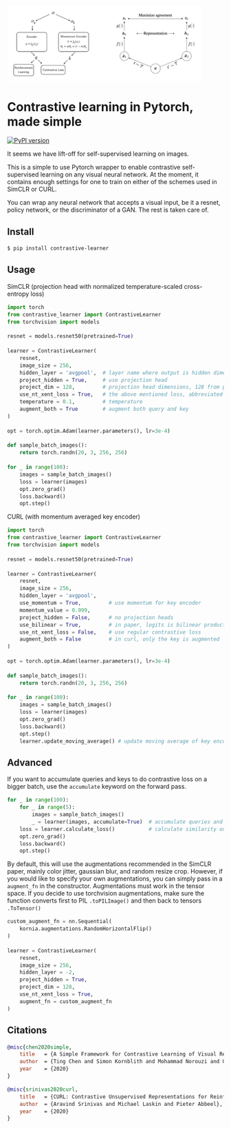 <img src="./diagram.png" width="450px"/>

# Contrastive learning in Pytorch, made simple

[![PyPI version](https://badge.fury.io/py/contrastive-learner.svg)](https://badge.fury.io/py/contrastive-learner)

It seems we have lift-off for self-supervised learning on images.

This is a simple to use Pytorch wrapper to enable contrastive self-supervised learning on any visual neural network. At the moment, it contains enough settings for one to train on either of the schemes used in SimCLR or CURL.

You can wrap any neural network that accepts a visual input, be it a resnet, policy network, or the discriminator of a GAN. The rest is taken care of.

## Install

```bash
$ pip install contrastive-learner
```

## Usage

SimCLR (projection head with normalized temperature-scaled cross-entropy loss)

```python
import torch
from contrastive_learner import ContrastiveLearner
from torchvision import models

resnet = models.resnet50(pretrained=True)

learner = ContrastiveLearner(
    resnet,
    image_size = 256,
    hidden_layer = 'avgpool',  # layer name where output is hidden dimension. this can also be an integer specifying the index of the child
    project_hidden = True,     # use projection head
    project_dim = 128,         # projection head dimensions, 128 from paper
    use_nt_xent_loss = True,   # the above mentioned loss, abbreviated
    temperature = 0.1,         # temperature
    augment_both = True        # augment both query and key
)

opt = torch.optim.Adam(learner.parameters(), lr=3e-4)

def sample_batch_images():
    return torch.randn(20, 3, 256, 256)

for _ in range(100):
    images = sample_batch_images()
    loss = learner(images)
    opt.zero_grad()
    loss.backward()
    opt.step()

```

CURL (with momentum averaged key encoder)

```python
import torch
from contrastive_learner import ContrastiveLearner
from torchvision import models

resnet = models.resnet50(pretrained=True)

learner = ContrastiveLearner(
    resnet,
    image_size = 256,
    hidden_layer = 'avgpool',
    use_momentum = True,         # use momentum for key encoder
    momentum_value = 0.999,
    project_hidden = False,      # no projection heads
    use_bilinear = True,         # in paper, logits is bilinear product of query / key
    use_nt_xent_loss = False,    # use regular contrastive loss
    augment_both = False         # in curl, only the key is augmented
)

opt = torch.optim.Adam(learner.parameters(), lr=3e-4)

def sample_batch_images():
    return torch.randn(20, 3, 256, 256)

for _ in range(100):
    images = sample_batch_images()
    loss = learner(images)
    opt.zero_grad()
    loss.backward()
    opt.step()
    learner.update_moving_average() # update moving average of key encoder
```

## Advanced

If you want to accumulate queries and keys to do contrastive loss on a bigger batch, use the `accumulate` keyword on the forward pass.

```python
for _ in range(100):
    for _ in range(5):
        images = sample_batch_images()
        _ = learner(images, accumulate=True)  # accumulate queries and keys
    loss = learner.calculate_loss()           # calculate similarity on all accumulated
    opt.zero_grad()
    loss.backward()
    opt.step()
```

By default, this will use the augmentations recommended in the SimCLR paper, mainly color jitter, gaussian blur, and random resize crop. However, if you would like to specify your own augmentations, you can simply pass in a `augment_fn` in the constructor. Augmentations must work in the tensor space. If you decide to use torchvision augmentations, make sure the function converts first to PIL `.toPILImage()` and then back to tensors `.ToTensor()`

```python
custom_augment_fn = nn.Sequential(
    kornia.augmentations.RandomHorizontalFlip()
)

learner = ContrastiveLearner(
    resnet,
    image_size = 256,
    hidden_layer = -2,
    project_hidden = True,
    project_dim = 128,
    use_nt_xent_loss = True,
    augment_fn = custom_augment_fn
)
```

## Citations

```bibtex
@misc{chen2020simple,
    title   = {A Simple Framework for Contrastive Learning of Visual Representations},
    author  = {Ting Chen and Simon Kornblith and Mohammad Norouzi and Geoffrey Hinton},
    year    = {2020}
}
```

```bibtex
@misc{srinivas2020curl,
    title   = {CURL: Contrastive Unsupervised Representations for Reinforcement Learning},
    author  = {Aravind Srinivas and Michael Laskin and Pieter Abbeel},
    year    = {2020}
}
```

